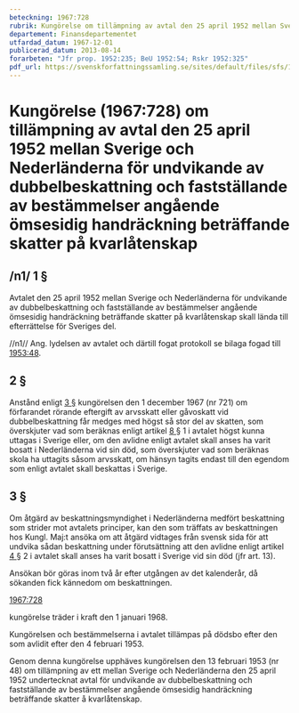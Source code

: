 ```yaml
---
beteckning: 1967:728
rubrik: Kungörelse om tillämpning av avtal den 25 april 1952 mellan Sverige och Nederländerna för undvikande av dubbelbeskattning och fastställande av bestämmelser angående ömsesidig handräckning beträffande skatter på kvarlåtenskap
departement: Finansdepartementet
utfardad_datum: 1967-12-01
publicerad_datum: 2013-08-14
forarbeten: "Jfr prop. 1952:235; BeU 1952:54; Rskr 1952:325"
pdf_url: https://svenskforfattningssamling.se/sites/default/files/sfs/1967-12/SFS1967-728.pdf
---
```


# Kungörelse (1967:728) om tillämpning av avtal den 25 april 1952 mellan Sverige och Nederländerna för undvikande av dubbelbeskattning och fastställande av bestämmelser angående ömsesidig handräckning beträffande skatter på kvarlåtenskap

## /n1/ 1 §

Avtalet den 25 april 1952 mellan Sverige och Nederländerna för undvikande av dubbelbeskattning och fastställande av bestämmelser angående ömsesidig handräckning beträffande skatter på kvarlåtenskap skall lända till efterrättelse för Sveriges del.

//n1// Ang. lydelsen av avtalet och därtill fogat protokoll se bilaga fogad till [1953:48](https://selex.se/eli/sfs/1953/48).

## 2 §

Anstånd enligt [3 §](#3) kungörelsen den 1 december 1967 (nr 721) om förfarandet rörande eftergift av arvsskatt eller gåvoskatt vid dubbelbeskattning får medges med högst så stor del av skatten, som överskjuter vad som beräknas enligt artikel [8 §](#8) 1 i avtalet högst  kunna uttagas i Sverige eller, om den avlidne enligt avtalet skall  anses ha varit bosatt i Nederländerna vid sin död, som överskjuter vad som beräknas skola ha uttagits såsom arvsskatt, om hänsyn tagits  endast till den egendom som enligt avtalet skall beskattas i Sverige.

## 3 §

Om åtgärd av beskattningsmyndighet i Nederländerna medfört beskattning som strider mot avtalets principer, kan den som träffats  av beskattningen hos Kungl. Maj:t ansöka om att åtgärd vidtages från svensk sida för att undvika sådan beskattning under förutsättning  att den avlidne enligt artikel [4 §](#4) 2 i avtalet skall anses ha varit  bosatt i Sverige vid sin död (jfr art. 13).

Ansökan bör göras inom två år efter utgången av det kalenderår, då sökanden fick kännedom om beskattningen.

[1967:728](https://selex.se/eli/sfs/1967/728)

kungörelse träder i kraft den 1 januari 1968.

Kungörelsen och bestämmelserna i avtalet tillämpas på dödsbo efter den som avlidit efter den 4 februari 1953.

Genom denna kungörelse upphäves kungörelsen den 13 februari 1953 (nr 48) om tillämpning av ett mellan Sverige och Nederländerna den 25 april 1952 undertecknat avtal för undvikande av dubbelbeskattning och fastställande av bestämmelser angående ömsesidig handräckning beträffande skatter å kvarlåtenskap.